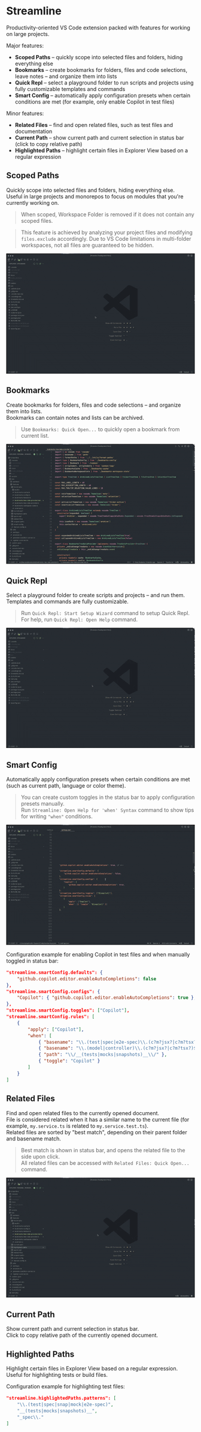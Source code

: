 # Streamline

Productivity-oriented VS Code extension packed with features for working on large projects.

Major features:
- **Scoped Paths** – quickly scope into selected files and folders, hiding everything else
- **Bookmarks** – create bookmarks for folders, files and code selections, leave notes – and organize them into lists
- **Quick Repl** – select a playground folder to run scripts and projects using fully customizable templates and commands
- **Smart Config** – automatically apply configuration presets when certain conditions are met (for example, only enable Copilot in test files)

Minor features:
- **Related Files** – find and open related files, such as test files and documentation
- **Current Path** – show current path and current selection in status bar (click to copy relative path)
- **Highlighted Paths** – highlight certain files in Explorer View based on a regular expression

## Scoped Paths

Quickly scope into selected files and folders, hiding everything else.  
Useful in large projects and monorepos to focus on modules that you're currently working on.

> When scoped, Workspace Folder is removed if it does not contain any scoped files.

> This feature is achieved by analyzing your project files and modifying `files.exclude` accordingly.
> Due to VS Code limitations in multi-folder workspaces, not all files are guaranteed to be hidden.

![Demo](docs/scoped_paths.gif)

## Bookmarks

Create bookmarks for folders, files and code selections – and organize them into lists.  
Bookmarks can contain notes and lists can be archived.

> Use `Bookmarks: Quick Open...` to quickly open a bookmark from current list.

![Demo](docs/bookmarks.gif)

## Quick Repl

Select a playground folder to create scripts and projects – and run them.  
Templates and commands are fully customizable.

> Run `Quick Repl: Start Setup Wizard` command to setup Quick Repl.  
> For help, run `Quick Repl: Open Help` command.

![Demo](docs/quick_repl.gif)

## Smart Config

Automatically apply configuration presets when certain conditions are met (such as current path, language or color theme).  

> You can create custom toggles in the status bar to apply configuration presets manually.  
> Run `Streamline: Open Help for 'when' Syntax` command to show tips for writing `"when"` conditions.

![Demo](docs/smart_config.gif)

Configuration example for enabling Copilot in test files and when manually toggled in status bar:
```json
"streamline.smartConfig.defaults": {
    "github.copilot.editor.enableAutoCompletions": false
},
"streamline.smartConfig.configs": {
    "Copilot": { "github.copilot.editor.enableAutoCompletions": true },
},
"streamline.smartConfig.toggles": ["Copilot"],
"streamline.smartConfig.rules": [
    {
        "apply": ["Copilot"],
        "when": [
            { "basename": "\\.(test|spec|e2e-spec)\\.(c?m?jsx?|c?m?tsx?)$" },
            { "basename": "\\.(model|controller)\\.(c?m?jsx?|c?m?tsx?)$" },
            { "path": "\\/__(tests|mocks|snapshots)__\\/" },
            { "toggle": "Copilot" }
        ]
    }
]
```

## Related Files

Find and open related files to the currently opened document.  
File is considered related when it has a similar name to the current file (for example, `my.service.ts` is related to `my.service.test.ts`).  
Related files are sorted by "best match", depending on their parent folder and basename match.

> Best match is shown in status bar, and opens the related file to the side upon click.  
> All related files can be accessed with `Related Files: Quick Open...` command.

![Demo](docs/related_files.gif)

## Current Path

Show current path and current selection in status bar.  
Click to copy relative path of the currently opened document.

## Highlighted Paths

Highlight certain files in Explorer View based on a regular expression.  
Useful for highlighting tests or build files.

Configuration example for highlighting test files:
```json
"streamline.highlightedPaths.patterns": [
    "\\.(test|spec|snap|mock|e2e-spec)",
    "__(tests|mocks|snapshots)__",
    "_spec\\."
]
```
